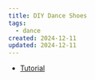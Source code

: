 ```yaml
---
title: DIY Dance Shoes
tags:
  - dance
created: 2024-12-11
updated: 2024-12-11
---
```


- [Tutorial](https://youtu.be/oB152ldXfvg?si=cj1bkA0xK08v2RF_)
